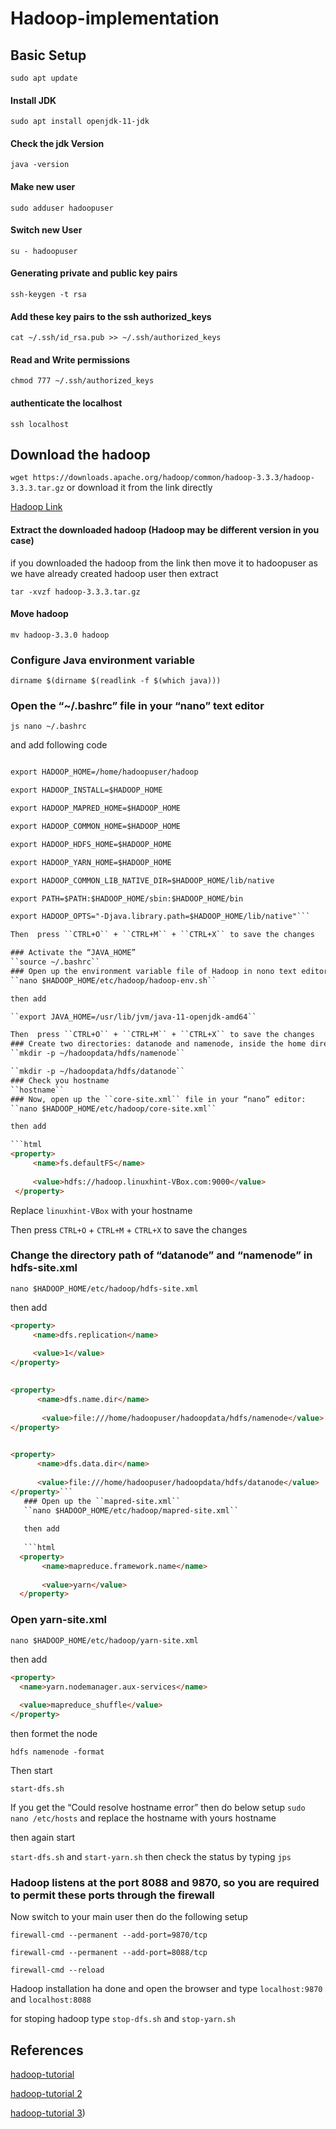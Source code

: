 # Hadoop-implementation
## Basic Setup
`` sudo apt update ``
#### Install JDK
``sudo apt install openjdk-11-jdk``
#### Check the jdk Version
``java -version``
#### Make new user
``sudo adduser hadoopuser``
#### Switch new User
``su - hadoopuser``
#### Generating private and public key pairs
``ssh-keygen -t rsa``
#### Add these key pairs to the ssh authorized_keys
``cat ~/.ssh/id_rsa.pub >> ~/.ssh/authorized_keys``
#### Read and Write permissions
``chmod 777 ~/.ssh/authorized_keys``
#### authenticate the localhost
``ssh localhost``
## Download the hadoop
``wget https://downloads.apache.org/hadoop/common/hadoop-3.3.3/hadoop-3.3.3.tar.gz``
or
download it from the link directly

[Hadoop Link](https://downloads.apache.org/hadoop/common/hadoop-3.3.3/hadoop-3.3.3.tar.gz)
#### Extract the downloaded hadoop (Hadoop may be different version in you case)

if you downloaded the hadoop from the link then move it to hadoopuser as we have already created hadoop user then extract

``tar -xvzf hadoop-3.3.3.tar.gz``

#### Move hadoop
``mv hadoop-3.3.0 hadoop``

### Configure Java environment variable
``dirname $(dirname $(readlink -f $(which java)))``
### Open the “~/.bashrc” file in your “nano” text editor
```js nano ~/.bashrc```

and add following code 

```html export JAVA_HOME=/usr/lib/jvm/java-11-openjdk-amd64

export HADOOP_HOME=/home/hadoopuser/hadoop

export HADOOP_INSTALL=$HADOOP_HOME

export HADOOP_MAPRED_HOME=$HADOOP_HOME

export HADOOP_COMMON_HOME=$HADOOP_HOME

export HADOOP_HDFS_HOME=$HADOOP_HOME

export HADOOP_YARN_HOME=$HADOOP_HOME

export HADOOP_COMMON_LIB_NATIVE_DIR=$HADOOP_HOME/lib/native

export PATH=$PATH:$HADOOP_HOME/sbin:$HADOOP_HOME/bin

export HADOOP_OPTS="-Djava.library.path=$HADOOP_HOME/lib/native"```

Then  press ``CTRL+O`` + ``CTRL+M`` + ``CTRL+X`` to save the changes

### Activate the “JAVA_HOME”
``source ~/.bashrc``
### Open up the environment variable file of Hadoop in nono text editor
``nano $HADOOP_HOME/etc/hadoop/hadoop-env.sh``

then add

``export JAVA_HOME=/usr/lib/jvm/java-11-openjdk-amd64``

Then  press ``CTRL+O`` + ``CTRL+M`` + ``CTRL+X`` to save the changes
### Create two directories: datanode and namenode, inside the home directory of Hadoop
``mkdir -p ~/hadoopdata/hdfs/namenode``

``mkdir -p ~/hadoopdata/hdfs/datanode``
### Check you hostname
``hostname``
### Now, open up the ``core-site.xml`` file in your “nano” editor:
``nano $HADOOP_HOME/etc/hadoop/core-site.xml``

then add

```html
<property>
     <name>fs.defaultFS</name>
     
     <value>hdfs://hadoop.linuxhint-VBox.com:9000</value>
 </property>
```

Replace ``linuxhint-VBox`` with your hostname

Then  press ``CTRL+O`` + ``CTRL+M`` + ``CTRL+X`` to save the changes
### Change the directory path of “datanode” and “namenode” in hdfs-site.xml

``nano $HADOOP_HOME/etc/hadoop/hdfs-site.xml``

then add 

```html
<property>
     <name>dfs.replication</name>
     
     <value>1</value>
</property>
 

<property>
      <name>dfs.name.dir</name>
       
       <value>file:///home/hadoopuser/hadoopdata/hdfs/namenode</value>
</property>
 

<property>
      <name>dfs.data.dir</name>
      
      <value>file:///home/hadoopuser/hadoopdata/hdfs/datanode</value>
</property>```
   ### Open up the ``mapred-site.xml``
   ``nano $HADOOP_HOME/etc/hadoop/mapred-site.xml``
   
   then add
   
   ```html
  <property>
       <name>mapreduce.framework.name</name>
       
       <value>yarn</value>
  </property>
   ```
  ### Open yarn-site.xml
   ``nano $HADOOP_HOME/etc/hadoop/yarn-site.xml``
   
   then add
   
```html
<property>
  <name>yarn.nodemanager.aux-services</name>
  
  <value>mapreduce_shuffle</value>
</property>
```
   
   then formet the node 
   
   ``hdfs namenode -format``
   
   Then start 
   
   ``start-dfs.sh``
   
   If you get the “Could resolve hostname error” then do below setup
   ``sudo nano /etc/hosts`` and replace the hostname with yours hostname
   
   then again start
   
   ``start-dfs.sh`` and ``start-yarn.sh`` then check the status by typing ``jps``
   
   ### Hadoop listens at the port 8088 and 9870, so you are required to permit these ports through the firewall
   Now switch to your main user then do the following setup
   
   ``firewall-cmd --permanent --add-port=9870/tcp``
   
   ``firewall-cmd --permanent --add-port=8088/tcp``
   
   ``firewall-cmd --reload``
   
   Hadoop installation ha done and open the browser and type ``localhost:9870`` and ``localhost:8088``
   
   for stoping hadoop type ``stop-dfs.sh`` and ``stop-yarn.sh``



## References
[hadoop-tutorial](https://www.projectpro.io/hadoop-tutorial/big-data-hadoop-tutorial)

[hadoop-tutorial 2](https://docs.google.com/document/d/1-BKY9iBpkm2dSbO7OKc33JBa4CZymOCiwl1EWaFqeBQ/edit)

[hadoop-tutorial 3](https://linuxhint.com/install-apache-hadoop-ubuntu/))
